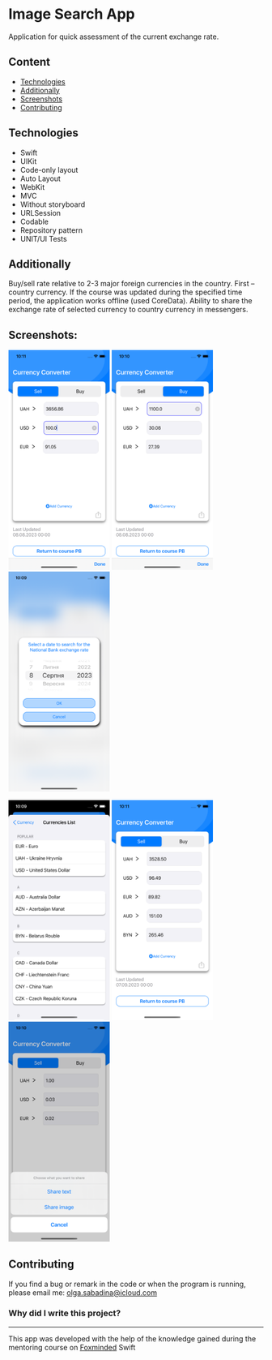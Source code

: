 # Image Search App
Application for quick assessment of the current exchange rate.

## Content
- [Technologies](#technologies)
- [Additionally](#additionally)
- [Screenshots](#screenshots)
- [Contributing](#contributing)

## Technologies
- Swift
- UIKit
- Code-only layout
- Auto Layout
- WebKit
- MVC
- Without storyboard
- URLSession
- Codable
- Repository pattern
- UNIT/UI Tests

## Additionally
Buy/sell rate relative to 2-3 major foreign currencies in the country. First – country currency.
If the course was updated during the specified time period, the application works offline (used CoreData).
Ability to share the exchange rate of selected currency to country currency in messengers.

## Screenshots:

<img src="./Screenshot/1.png" alt="drawing" width="200"/> <img src="./Screenshot/2.png" alt="drawing" width="200"/>  <img src="./Screenshot/3.png" alt="drawing" width="200"/> 

<img src="./Screenshot/4.png" alt="drawing" width="200"/> <img src="./Screenshot/5.png" alt="drawing" width="200"/> <img src="./Screenshot/6.png" alt="drawing" width="200"/>

## Contributing
If you find a bug or remark in the code or when the program is running, please email me:
<a href="mailto:olga.sabadina@icloud.com">olga.sabadina@icloud.com</a></p>


### Why did I write this project?
___
This app was developed with the help of the knowledge gained during the mentoring course on [Foxminded](https://foxminded.ua)  Swift

